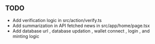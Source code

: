 ## TODO 

- Add verification logic in src/action/verify.ts
- Add summarization in API fetched news in src/app/home/page.tsx
- Add database url , database updation , wallet connect , login , and minting logic